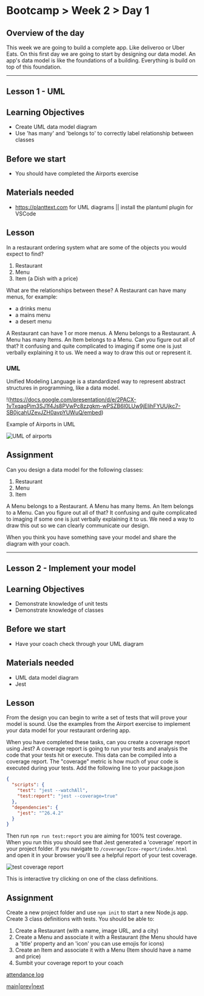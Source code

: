 # Bootcamp > Week 2 > Day 1

## Overview of the day

This week we are going to build a complete app. Like deliveroo or Uber Eats. On this first day we are going to start by designing our data model. An app's data model is like the foundations of a building. Everything is build on top of this foundation.

<hr/>

## Lesson 1 - UML

## Learning Objectives

* Create UML data model diagram
* Use 'has many' and 'belongs to' to correctly label relationship between classes

## Before we start

* You should have completed the Airports exercise

## Materials needed

* https://planttext.com for UML diagrams || install the plantuml plugin for VSCode

## Lesson

In a restaurant ordering system what are some of the objects you would expect to find?

1. Restaurant
1. Menu
1. Item (a Dish with a price)

What are the relationships between these? A Restaurant can have many menus, for example:

* a drinks menu
* a mains menu
* a desert menu

A Restaurant can have 1 or more menus. A Menu belongs to a Restaurant. A Menu has many Items. An Item belongs to a Menu. Can you figure out all of that? It confusing and quite complicated to imaging if some one is just verbally explaining it to us. We need a way to draw this out or represent it.

### UML

Unified Modeling Language is a standardized way to represent abstract structures in programming, like a data model.

!(https://docs.google.com/presentation/d/e/2PACX-1vTxqagPim3SJ1f4Js8PVwPc8zzgkm-wPSZB6I0LUw9jEIihFYUUjkc7-SB0jcahUZevJZH0avpYUWuQ/embed)

Example of Airports in UML

![UML of airports](https://user-images.githubusercontent.com/4499581/93352652-fa52b900-f832-11ea-81a8-ebd2b8e43f97.png)

## Assignment

Can you design a data model for the following classes:

1. Restaurant
1. Menu
1. Item

A Menu belongs to a Restaurant. A Menu has many Items. An Item belongs to a Menu. Can you figure out all of that? It confusing and quite complicated to imaging if some one is just verbally explaining it to us. We need a way to draw this out so we can clearly communicate our design.

When you think you have something save your model and share the diagram with your coach.

----

## Lesson 2 - Implement your model

## Learning Objectives

* Demonstrate knowledge of unit tests
* Demonstrate knowledge of classes

## Before we start

* Have your coach check through your UML diagram

## Materials needed

* UML data model diagram
* Jest

## Lesson

From the design you can begin to write a set of tests that will prove your model is sound. Use the examples from the Airport exercise to implement your data model for your restaurant ordering app.

When you have completed these tasks, can you create a coverage report using Jest? A coverage report is going to run your tests and analysis the code that your tests hit or execute. This data can be compiled into a coverage report. The "coverage" metric is how much of your code is executed during your tests. Add the following line to your package.json

```json
{
  "scripts": {
    "test": "jest --watchAll",
    "test:report": "jest --coverage=true"
  },
  "dependencies": {
    "jest": "^26.4.2"
  }
}
```
Then run `npm run test:report` you are aiming for 100% test coverage. When you run this you should see that Jest generated a 'coverage' report in your project folder. If you navigate to `/coverage/Icov-report/index.html` and open it in your browser you'll see a helpful report of your test coverage.

![test coverage report](https://user-images.githubusercontent.com/4499581/93334401-cc627a00-f81c-11ea-9c98-4825235c06a4.png)

This is interactive try clicking on one of the class definitions.

## Assignment

Create a new project folder and use `npm init` to start a new Node.js app. Create 3 class definitions with tests. You should be able to:

1. Create a Restaurant (with a name, image URL, and a city)
1. Create a Menu and associate it with a Restaurant (the Menu should have a 'title' property and an 'icon' you can use emojis for icons)
1. Create an Item and associate it with a Menu (Item should have a name and price)
1. Sumbit your coverage report to your coach

[attendance log](https://platform.whitehat.org.uk/apprentice/attendance-log/158)

[main](/swe)|[prev](/swe/bootcamp/wk1/day5.html)|[next](/swe/bootcamp/wk2/day2.html)

